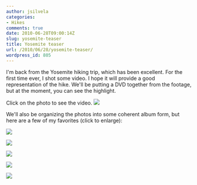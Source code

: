 ```yaml
---
author: jsilvela
categories:
- Hikes
comments: true
date: 2010-06-28T09:00:14Z
slug: yosemite-teaser
title: Yosemite teaser
url: /2010/06/28/yosemite-teaser/
wordpress_id: 805
---
```


I'm back from the Yosemite hiking trip, which has been excellent.
For the first time ever, I shot some video. I hope it will provide a good representation of the hike.
We'll be putting a DVD together from the footage, but at the moment, you can see the highlight.

Click on the photo to see the video.
[![](https://jsilvela.smugmug.com/Hikes/Yosemite-trip-videos/MVI0375/916053219_zHgDn-S.jpg)](https://jsilvela.smugmug.com/Hikes/Yosemite-trip-videos/12724200_VZMHB#916053219_zHgDn-A-LB)

We'll also be organizing the photos into some coherent album form, but here are a few of my favorites (click to enlarge):

[![](https://jsilvela.smugmug.com/Other/Sueltas/IMG0345/916046863_oVihq-S.jpg)](https://jsilvela.smugmug.com/Other/Sueltas/5019150_Y3JuM#916046863_oVihq-A-LB)

[![](https://jsilvela.smugmug.com/Other/Sueltas/IMG6845/916046946_mbU8K-S.jpg)](https://jsilvela.smugmug.com/Other/Sueltas/5019150_Y3JuM#916046946_mbU8K-A-LB)

[![](https://jsilvela.smugmug.com/Other/Sueltas/IMG6885/916046728_dCQCd-S.jpg)](https://jsilvela.smugmug.com/Other/Sueltas/5019150_Y3JuM#916046728_dCQCd-A-LB)

[![](https://jsilvela.smugmug.com/Other/Sueltas/IMG6890/916046990_SQ6iW-S.jpg)](https://jsilvela.smugmug.com/Other/Sueltas/5019150_Y3JuM#916046990_SQ6iW-A-LB)

[![](https://jsilvela.smugmug.com/Other/Sueltas/IMG6939/916047083_ufH99-S.jpg)](https://jsilvela.smugmug.com/Other/Sueltas/5019150_Y3JuM#916047083_ufH99-A-LB)

